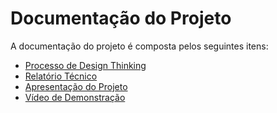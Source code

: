 # Documentação do Projeto

A documentação do projeto é composta pelos seguintes itens: 
 - [Processo de Design Thinking](concepcao/Processo%20Design%20Thinking%201.pdf)
 - [Relatório Técnico](relatorio/Documentação%20TIAW%20.md)
 - [Apresentação do Projeto](apresentacao/apresentacao%20-%20TEMPLATE.pptx)
 - [Vídeo de Demonstração](https://youtube.com)

